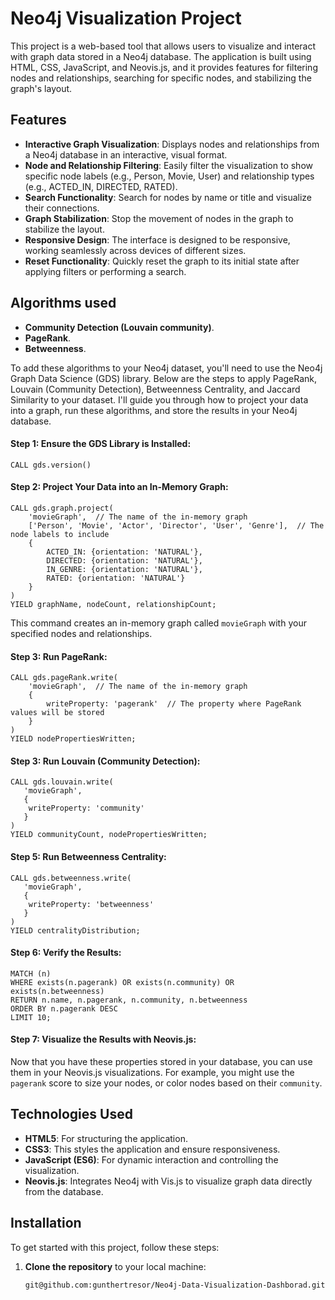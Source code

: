# Neo4j Visualization Project

This project is a web-based tool that allows users to visualize and interact with graph data stored in a Neo4j database. The application is built using HTML, CSS, JavaScript, and Neovis.js, and it provides features for filtering nodes and relationships, searching for specific nodes, and stabilizing the graph's layout.

## Features

- **Interactive Graph Visualization**: Displays nodes and relationships from a Neo4j database in an interactive, visual format.
- **Node and Relationship Filtering**: Easily filter the visualization to show specific node labels (e.g., Person, Movie, User) and relationship types (e.g., ACTED_IN, DIRECTED, RATED).
- **Search Functionality**: Search for nodes by name or title and visualize their connections.
- **Graph Stabilization**: Stop the movement of nodes in the graph to stabilize the layout.
- **Responsive Design**: The interface is designed to be responsive, working seamlessly across devices of different sizes.
- **Reset Functionality**: Quickly reset the graph to its initial state after applying filters or performing a search.

## Algorithms used

- **Community Detection (Louvain community)**.
- **PageRank**.
- **Betweenness**.

To add these algorithms to your Neo4j dataset, you'll need to use the Neo4j Graph Data Science (GDS) library. Below are the steps to apply PageRank, Louvain (Community Detection), Betweenness Centrality, and Jaccard Similarity to your dataset. I'll guide you through how to project your data into a graph, run these algorithms, and store the results in your Neo4j database.

#### Step 1: Ensure the GDS Library is Installed: 
```
CALL gds.version()
```
#### Step 2: Project Your Data into an In-Memory Graph:
```
CALL gds.graph.project(
    'movieGraph',  // The name of the in-memory graph
    ['Person', 'Movie', 'Actor', 'Director', 'User', 'Genre'],  // The node labels to include
    {
        ACTED_IN: {orientation: 'NATURAL'},
        DIRECTED: {orientation: 'NATURAL'},
        IN_GENRE: {orientation: 'NATURAL'},
        RATED: {orientation: 'NATURAL'}
    }
)
YIELD graphName, nodeCount, relationshipCount;
```
This command creates an in-memory graph called `movieGraph` with your specified nodes and relationships.
#### Step 3: Run PageRank:
```
CALL gds.pageRank.write(
    'movieGraph',  // The name of the in-memory graph
    {
        writeProperty: 'pagerank'  // The property where PageRank values will be stored
    }
)
YIELD nodePropertiesWritten;
```
#### Step 3: Run Louvain (Community Detection):
```
CALL gds.louvain.write(
   'movieGraph',
   {
    writeProperty: 'community'
   }
)
YIELD communityCount, nodePropertiesWritten;
```
#### Step 5: Run Betweenness Centrality:
```
CALL gds.betweenness.write(
   'movieGraph',
   {
    writeProperty: 'betweenness'
   }
)
YIELD centralityDistribution;
```
#### Step 6: Verify the Results:
```
MATCH (n)
WHERE exists(n.pagerank) OR exists(n.community) OR exists(n.betweenness)
RETURN n.name, n.pagerank, n.community, n.betweenness
ORDER BY n.pagerank DESC
LIMIT 10;

```
#### Step 7: Visualize the Results with Neovis.js:
Now that you have these properties stored in your database, you can use them in your Neovis.js visualizations. For example, you might use the `pagerank` score to size your nodes, or color nodes based on their `community`.
## Technologies Used

- **HTML5**: For structuring the application.
- **CSS3**: This styles the application and ensure responsiveness.
- **JavaScript (ES6)**: For dynamic interaction and controlling the visualization.
- **Neovis.js**: Integrates Neo4j with Vis.js to visualize graph data directly from the database.

## Installation

To get started with this project, follow these steps:

1. **Clone the repository** to your local machine:
   ```bash
   git@github.com:gunthertresor/Neo4j-Data-Visualization-Dashborad.git
  
